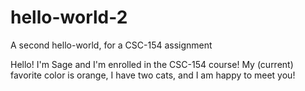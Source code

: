 # hello-world-2
A second hello-world, for a CSC-154 assignment

Hello! I'm Sage and I'm enrolled in the CSC-154 course! My (current) favorite color is orange, I have two cats, and I am happy to meet you!
